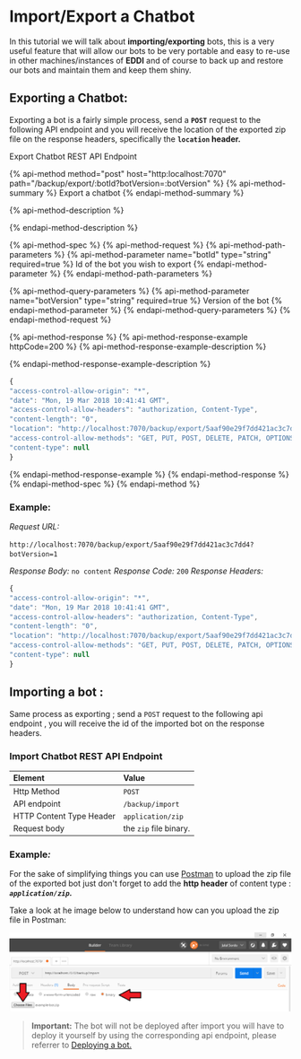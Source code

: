 # Import/Export a Chatbot

In this tutorial we will talk about **importing/exporting** bots, this is a very useful feature that will allow our bots to be very portable and easy to re-use in other machines/instances of **EDDI** and of course to back up and restore our bots and maintain them and keep them shiny.

## Exporting a Chatbot:

Exporting a bot is a fairly simple process, send a **`POST`** request to the following API endpoint and you will receive the location of the exported zip file on the response headers, specifically the **`location` header.**

Export Chatbot REST API Endpoint

{% api-method method="post" host="http:localhost:7070" path="/backup/export/:botId?botVersion=:botVersion" %}
{% api-method-summary %}
Export a chatbot
{% endapi-method-summary %}

{% api-method-description %}

{% endapi-method-description %}

{% api-method-spec %}
{% api-method-request %}
{% api-method-path-parameters %}
{% api-method-parameter name="botId" type="string" required=true %}
Id of the bot you wish to export
{% endapi-method-parameter %}
{% endapi-method-path-parameters %}

{% api-method-query-parameters %}
{% api-method-parameter name="botVersion" type="string" required=true %}
Version of the bot
{% endapi-method-parameter %}
{% endapi-method-query-parameters %}
{% endapi-method-request %}

{% api-method-response %}
{% api-method-response-example httpCode=200 %}
{% api-method-response-example-description %}

{% endapi-method-response-example-description %}

```javascript
{
"access-control-allow-origin": "*",
"date": "Mon, 19 Mar 2018 10:41:41 GMT",
"access-control-allow-headers": "authorization, Content-Type",
"content-length": "0",
"location": "http://localhost:7070/backup/export/5aaf90e29f7dd421ac3c7dd4-1.zip",
"access-control-allow-methods": "GET, PUT, POST, DELETE, PATCH, OPTIONS",
"content-type": null
}
```
{% endapi-method-response-example %}
{% endapi-method-response %}
{% endapi-method-spec %}
{% endapi-method %}

### **Example:**

_Request URL:_

`http://localhost:7070/backup/export/5aaf90e29f7dd421ac3c7dd4?botVersion=1`

_Response Body:_ `no content` _Response Code:_ `200` _Response Headers:_

```javascript
{
"access-control-allow-origin": "*",
"date": "Mon, 19 Mar 2018 10:41:41 GMT",
"access-control-allow-headers": "authorization, Content-Type",
"content-length": "0",
"location": "http://localhost:7070/backup/export/5aaf90e29f7dd421ac3c7dd4-1.zip",
"access-control-allow-methods": "GET, PUT, POST, DELETE, PATCH, OPTIONS",
"content-type": null
}
```

## Importing a bot :

Same process as exporting ; send a `POST` request to the following api endpoint , you will receive the id of the imported bot on the response headers.

### Import Chatbot REST API Endpoint

| Element | Value |
| :--- | :--- |
| Http Method | `POST` |
| API endpoint | `/backup/import` |
| HTTP Content Type Header | `application/zip` |
| Request body | the `zip` file binary. |

### **Example**_**:**_

For the sake of simplifying things you can use [Postman](https://www.getpostman.com/) to upload the zip file of the exported bot just don't forget to add the **http header** of content type : _**`application/zip`.**_

Take a look at he image below to understand how can you upload the zip file in Postman:

![](.gitbook/assets/postman_upload_bin%20%282%29.png)

> **Important:** The bot will not be deployed after import you will have to deploy it yourself by using the corresponding api endpoint, please referrer to [Deploying a bot.](deployement-management-of-chatbots.md)

